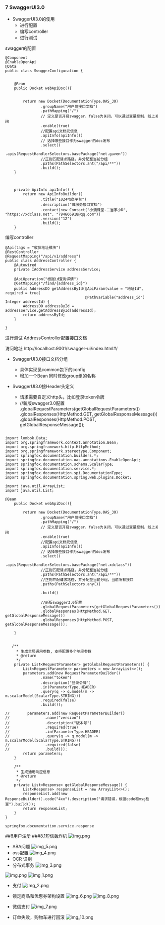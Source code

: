 ##



### 7 SwaggerUI3.0
* SwaggerUI3.0的使用
    * 进行配置
    * 编写controller
    * 进行测试
    
swagger的配置
```
@Component
@EnableOpenApi
@Data
public class SwaggerConfiguration {
​
​
    @Bean
    public Docket webApiDoc(){
​
​
        return new Docket(DocumentationType.OAS_30)
                .groupName("用户端接口文档")
                .pathMapping("/")
                // 定义是否开启swagger，false为关闭，可以通过变量控制，线上关闭
                .enable(true)
                //配置api文档元信息
                .apiInfo(apiInfo())
                // 选择哪些接口作为swagger的doc发布
                .select()
                .apis(RequestHandlerSelectors.basePackage("net.gaven"))
                //正则匹配请求路径，并分配至当前分组
                .paths(PathSelectors.ant("/api/**"))
                .build();
    }
​
​
​
    private ApiInfo apiInfo() {
        return new ApiInfoBuilder()
                .title("1024电商平台")
                .description("微服务接口文档")
                .contact(new Contact("小滴课堂-二当家小D", "https://xdclass.net", "794666918@qq.com"))
                .version("12")
                .build();
    }
```
编写controller
```
@Api(tags = "收货地址模块")
@RestController
@RequestMapping("/api/v1/address")
public class AddressController {
    @Autowired
    private IAddressService addressService;

    @ApiOperation("根据id查询详情")
    @GetMapping("/find/{address_id}")
    public AddressDO getAddressById(@ApiParam(value = "地址Id", required = true)
                                    @PathVariable("address_id") Integer addressId) {
        AddressDO addressById = addressService.getAddressById(addressId);
        return addressById;
    }

}
```
进行测试
AddressController配置接口文档

访问地址 http://localhost:9001/swagger-ui/index.html#/
* SwaggerUI3.0接口文档分组
  * 具体实现见common包下的config
  * 增加一个Bean 同时修改group组的名称

* SwaggerUI3.0接Header头定义
  * 请求需要自定义http头，比如登录token令牌
  * //新版swagger3.0配置
    .globalRequestParameters(getGlobalRequestParameters())
    .globalResponses(HttpMethod.GET, getGlobalResponseMessage())
    .globalResponses(HttpMethod.POST, getGlobalResponseMessage());
```

import lombok.Data;
import org.springframework.context.annotation.Bean;
import org.springframework.http.HttpMethod;
import org.springframework.stereotype.Component;
import springfox.documentation.builders.*;
import springfox.documentation.oas.annotations.EnableOpenApi;
import springfox.documentation.schema.ScalarType;
import springfox.documentation.service.*;
import springfox.documentation.spi.DocumentationType;
import springfox.documentation.spring.web.plugins.Docket;

import java.util.ArrayList;
import java.util.List;

@Bean
    public Docket webApiDoc(){

        return new Docket(DocumentationType.OAS_30)
                .groupName("用户端接口文档")
                .pathMapping("/")
                // 定义是否开启swagger，false为关闭，可以通过变量控制，线上关闭
                .enable(true)
                //配置api文档元信息
                .apiInfo(apiInfo())
                // 选择哪些接口作为swagger的doc发布
                .select()
                .apis(RequestHandlerSelectors.basePackage("net.xdclass"))
                //正则匹配请求路径，并分配至当前分组
                .paths(PathSelectors.ant("/api/**"))
                //正则匹配请求路径，并分配至当前分组，当前所有接口
                .paths(PathSelectors.any())

                .build()

                //新版swagger3.0配置
                .globalRequestParameters(getGlobalRequestParameters())
                .globalResponses(HttpMethod.GET, getGlobalResponseMessage())
                .globalResponses(HttpMethod.POST, getGlobalResponseMessage());

    }
    
   
   /**
     * 生成全局通用参数, 支持配置多个响应参数
     * @return
     */
    private List<RequestParameter> getGlobalRequestParameters() {
        List<RequestParameter> parameters = new ArrayList<>();
        parameters.add(new RequestParameterBuilder()
                .name("token")
                .description("登录令牌")
                .in(ParameterType.HEADER)
                .query(q -> q.model(m -> m.scalarModel(ScalarType.STRING)))
                .required(false)
                .build());

//        parameters.add(new RequestParameterBuilder()
//                .name("version")
//                .description("版本号")
//                .required(true)
//                .in(ParameterType.HEADER)
//                .query(q -> q.model(m -> m.scalarModel(ScalarType.STRING)))
//                .required(false)
//                .build());
        return parameters;
    }

    /**
     * 生成通用响应信息
     * @return
     */
    private List<Response> getGlobalResponseMessage() {
        List<Response> responseList = new ArrayList<>();
        responseList.add(new ResponseBuilder().code("4xx").description("请求错误，根据code和msg检查").build());
        return responseList;
    }
}

springfox.documentation.service.response
```
##8用户注册
###8.1短信轰炸机
![img.png](../jpg/img.png)
* ABA问题
  ![img_5.png](img_5.png)
* oss配置
![img_4.png](img_4.png)
* OCR 识别 
* 分布式事务
![img_3.png](img_3.png)

![img.png](img.png)
  ![img_1.png](img_1.png)
* 支付
  ![img_2.png](img_2.png)
* 锁定商品和优惠券架构设置
![img_6.png](img_6.png)
  ![img_8.png](img_8.png)
* 微信支付
![img_7.png](img_7.png)
  
* 订单失败，购物车进行回滚
![img_10.png](img_10.png)